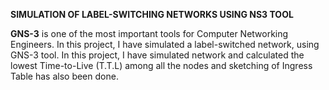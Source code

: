 **SIMULATION OF LABEL-SWITCHING NETWORKS USING NS3 TOOL**

**GNS-3** is one of the most important tools for Computer Networking Engineers. In this project, I have simulated a label-switched network, using GNS-3 tool. In this project, I have simulated network and calculated the lowest Time-to-Live (T.T.L) among all the nodes and sketching of Ingress Table has also been done.
